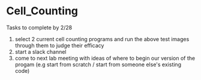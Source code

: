 # Cell_Counting

Tasks to complete by 2/28
  1) select 2 current cell counting programs and run the above test images through them to judge their efficacy 
  2) start a slack channel 
  3) come to next lab meeting with ideas of where to begin our version of the progam 
      (e.g start from scratch / start from someone else's existing code) 
